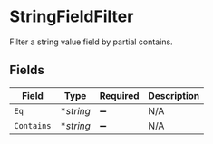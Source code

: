 # StringFieldFilter

Filter a string value field by partial contains.


## Fields

| Field              | Type               | Required           | Description        |
| ------------------ | ------------------ | ------------------ | ------------------ |
| `Eq`               | **string*          | :heavy_minus_sign: | N/A                |
| `Contains`         | **string*          | :heavy_minus_sign: | N/A                |